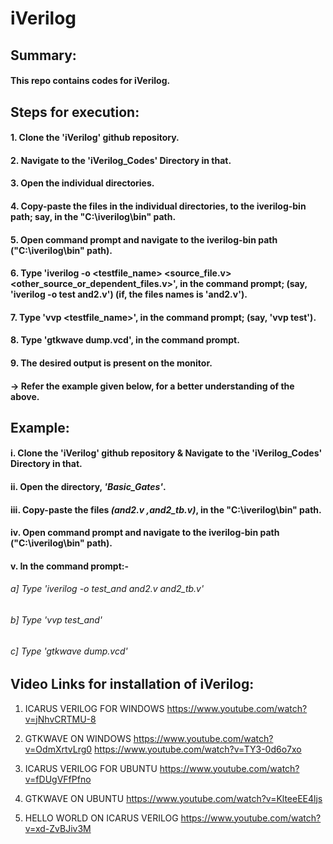 # iVerilog
###
###
###

## Summary:
#### This repo contains codes for iVerilog.
###

 
## Steps for execution:

  #### 1. Clone the 'iVerilog' github repository.
  #### 2. Navigate to the 'iVerilog_Codes' Directory in that.
  #### 3. Open the individual directories.
  #### 4. Copy-paste the files in the individual directories, to the iverilog-bin path; say, in the "C:\iverilog\bin" path.
  #### 5. Open command prompt and navigate to the iverilog-bin path ("C:\iverilog\bin" path).
  #### 6. Type 'iverilog -o <testfile_name> <source_file.v> <other_source_or_dependent_files.v>', in the command prompt; (say, 'iverilog -o test and2.v') (if, the files names is 'and2.v').
  #### 7. Type 'vvp <testfile_name>', in the command prompt; (say, 'vvp test').
  #### 8. Type 'gtkwave dump.vcd', in the command prompt.
  #### 9. The desired output is present on the monitor.
  #### -> Refer the example given below, for a better understanding of the above.
  
  
  ###
  ###
  ###
  
## Example:
  #### i. Clone the 'iVerilog' github repository & Navigate to the 'iVerilog_Codes' Directory in that.
  #### ii. Open the directory, *'Basic_Gates'*.
  #### iii. Copy-paste the files *(and2.v ,and2_tb.v)*, in the "C:\iverilog\bin" path.
  #### iv. Open command prompt and navigate to the iverilog-bin path ("C:\iverilog\bin" path).
  #### v. In the command prompt:-
  ###### a] Type *'iverilog -o test_and and2.v and2_tb.v'*
  ###### b] Type *'vvp test_and'*
  ###### c] Type *'gtkwave dump.vcd'*
  #### 
 

  ###
  ###
  ###  
  
## Video Links for installation of iVerilog:

1.	ICARUS VERILOG FOR WINDOWS
		https://www.youtube.com/watch?v=jNhvCRTMU-8

2.	GTKWAVE ON WINDOWS
https://www.youtube.com/watch?v=OdmXrtvLrg0
https://www.youtube.com/watch?v=TY3-0d6o7xo

3.	ICARUS VERILOG FOR UBUNTU
https://www.youtube.com/watch?v=fDUgVFfPfno

4.	GTKWAVE ON UBUNTU
https://www.youtube.com/watch?v=KlteeEE4ljs

5.	HELLO WORLD ON ICARUS VERILOG
		https://www.youtube.com/watch?v=xd-ZvBJiv3M

  ###
  
  #
